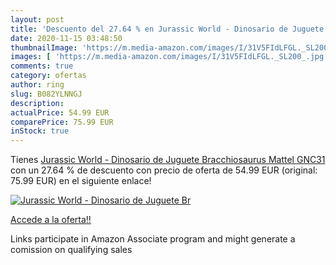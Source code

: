 ```yaml
---
layout: post
title: 'Descuento del 27.64 % en Jurassic World - Dinosario de Juguete Br'
date: 2020-11-15 03:48:50
thumbnailImage: 'https://m.media-amazon.com/images/I/31V5FIdLFGL._SL200_.jpg'
images: [ 'https://m.media-amazon.com/images/I/31V5FIdLFGL._SL200_.jpg' ]
comments: true
category: ofertas
author: ring
slug: B082YLNNGJ
description:
actualPrice: 54.99 EUR
comparePrice: 75.99 EUR
inStock: true
---
```


Tienes [Jurassic World - Dinosario de Juguete Bracchiosaurus  Mattel GNC31 ](https://www.amazon.es/dp/B082YLNNGJ/?tag=tolees-21) con un 27.64 % de descuento con precio de oferta de 54.99 EUR (original: 75.99 EUR) en el siguiente enlace!

[![Jurassic World - Dinosario de Juguete Br](https://m.media-amazon.com/images/I/31V5FIdLFGL._SL200_.jpg)](https://www.amazon.es/dp/B082YLNNGJ/?tag=tolees-21)

[Accede a la oferta!!](https://www.amazon.es/dp/B082YLNNGJ/?tag=tolees-21)

Links participate in Amazon Associate program and might generate a comission on qualifying sales


